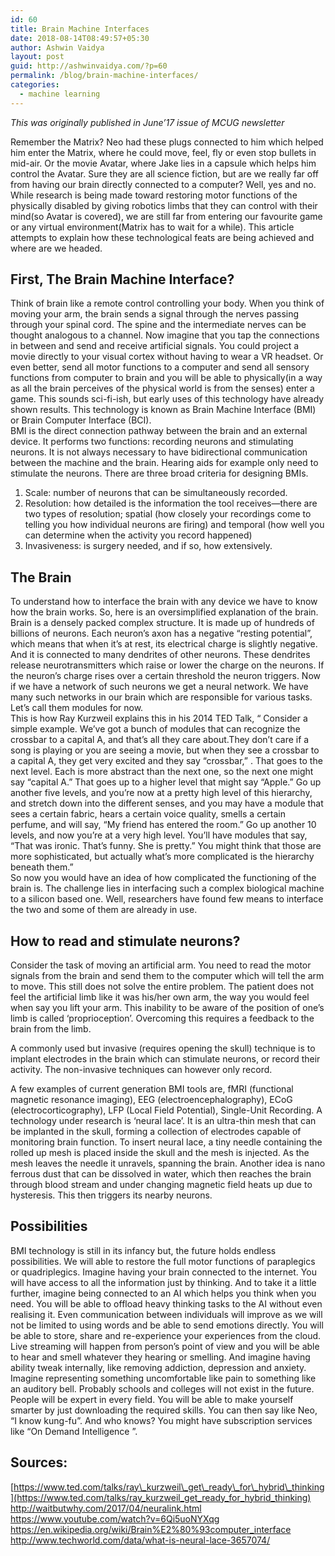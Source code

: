 ```yaml
---
id: 60
title: Brain Machine Interfaces
date: 2018-08-14T08:49:57+05:30
author: Ashwin Vaidya
layout: post
guid: http://ashwinvaidya.com/?p=60
permalink: /blog/brain-machine-interfaces/
categories:
  - machine learning
---
```

_This was originally published in June’17 issue of MCUG newsletter_

Remember the Matrix? Neo had these plugs connected to him which helped him enter the Matrix, where he could move, feel, fly or even stop bullets in <g class="gr_ gr\_9 gr-alert sel gr\_spell gr\_replaced gr\_inline\_cards gr\_disable\_anim\_appear ContextualSpelling ins-del multiReplace" id="9" data-gr-id="9">mid-air</g>. Or the movie Avatar, where Jake lies in a capsule which helps him control the Avatar. Sure they are all science fiction, but are we really far off from having our brain directly connected to a computer? Well, yes and no. While research is being made toward restoring motor functions of the physically disabled by giving robotics limbs that they can control with their mind(so Avatar is covered), we are still far from entering our favourite game or any virtual environment(Matrix has to wait for a while). This article attempts to explain how these technological feats are being achieved and where are we headed.

## First, The Brain Machine Interface? 

Think of brain like a remote control controlling your body. When you think of moving your arm, the brain sends a signal through the nerves passing through your spinal cord. The spine and the intermediate nerves can be thought analogous to a channel. Now imagine that you tap the connections in between and send and receive artificial signals. You could project a movie directly to your visual cortex without having to wear a VR headset. Or even better, send all motor functions to a computer and send all sensory functions from computer to brain and you will be able to physically(in a way as all the brain perceives of the physical world is from the senses) enter a game. This sounds sci-fi-ish, but early uses of this technology have already shown results. This technology is known as Brain Machine Interface (BMI) or Brain Computer Interface (BCI).  
BMI is the direct connection pathway between the brain and an external device. It performs two functions: recording neurons and stimulating neurons. It is not always necessary to have bidirectional communication between the machine and the brain. Hearing aids for example only need to stimulate the neurons. There are three broad criteria <g class="gr_ gr\_17 gr-alert sel gr\_gramm gr\_replaced gr\_inline\_cards gr\_disable\_anim\_appear Grammar multiReplace" id="17" data-gr-id="17">for</g> designing BMIs.

  1. Scale: number of neurons that can be simultaneously recorded. 
  2. Resolution: how detailed is the information the tool receives—there are two types of resolution; spatial (how closely your recordings come to telling you how individual neurons are firing) and temporal (how well you can determine when the activity you record happened)
  3. Invasiveness: is surgery needed, and if so, how extensively.

## The Brain

To understand how to interface the brain with any device we have to know how the brain works. So, here is an oversimplified explanation of the brain. Brain is a densely packed complex structure. It is made up of hundreds of billions of neurons. Each neuron’s axon has a negative “resting potential”, which means that when it’s at rest, its electrical charge is slightly negative. And it is connected to many dendrites of other neurons. These dendrites release neurotransmitters which raise or lower the charge on the neurons. If the neuron’s charge rises over a certain threshold the neuron triggers. Now if we have a network of such neurons we get a neural network. We have many such networks in our brain which are responsible for various tasks. Let’s call them modules for now.  
This is how Ray Kurzweil explains this in his 2014 TED Talk, “ Consider a simple example. We’ve got a bunch of modules that can recognize the crossbar to a capital A, and that&#8217;s all they care about.They don&#8217;t care if a song is playing or you are seeing a movie, but when they see a crossbar to a capital A, they get very excited and they say &#8220;crossbar,&#8221; . That goes to the next level. Each is more abstract than the next one, so the next one might say &#8220;capital A.&#8221; That goes up to a higher level that might say &#8220;Apple.&#8221; Go up another five levels, and you&#8217;re now at a pretty high level of this hierarchy, and stretch down into the different senses, and you may have a module that sees a certain fabric, hears a certain voice quality, smells a certain perfume, and will say, &#8220;My friend has entered the room.&#8221; Go up another 10 levels, and now you&#8217;re at a very high level. You&#8217;ll have modules that say, &#8220;That was ironic. That&#8217;s funny. She is pretty.&#8221; You might think that those are more sophisticated, but actually what&#8217;s more complicated is the hierarchy beneath them.”  
So now you would have an idea of how complicated the functioning of the brain is. The challenge lies in interfacing such a complex biological machine to a silicon based one. Well, researchers have found few means to interface the two and some of them are already in use. 

## How to read and stimulate neurons?

Consider the task of moving an artificial arm. You need to read the motor signals from the brain and send them to the computer which will tell the arm to move. This still does not solve the entire problem. The patient does not feel the artificial limb like it was his/her own arm, the way you would feel when say you lift your arm. This inability to be aware of the position of one’s limb is called ‘proprioception’. Overcoming this requires a feedback to the brain from the limb. 

A commonly used but invasive (requires opening the skull) technique is to implant electrodes in the brain which can stimulate neurons, or record their activity. The non-invasive techniques can however only record.

A few examples of current generation BMI tools are, fMRI (functional magnetic resonance imaging), EEG (electroencephalography), ECoG (electrocorticography), LFP (Local Field Potential), Single-Unit Recording. A technology under research is ‘neural lace’. It is an ultra-thin mesh that can be implanted in the skull, forming a collection of electrodes capable of monitoring brain function. To insert neural lace, a tiny needle containing the rolled up mesh is placed inside the skull and the mesh is injected. As the mesh leaves the needle it unravels, spanning the brain. Another idea is nano ferrous dust that can be dissolved in water, which then reaches the brain through blood stream and under changing magnetic field heats up due to hysteresis. This then triggers its nearby neurons.

## Possibilities

BMI technology is still in its infancy but, the future holds endless possibilities. We will able to restore the full motor functions of paraplegics or quadriplegics. Imagine having your brain connected to the internet. You will have access to all the information just by thinking. And to take it a little further, imagine being connected to an AI which helps you think when you need. You will be able to offload heavy thinking tasks to the AI without even realising it. Even communication between individuals will improve as we will not be limited to using words and be able to send emotions directly. You will be able to store, share and re-experience your experiences from the cloud. Live streaming will happen from person’s point of view and you will be able to hear and smell whatever they hearing or smelling. And imagine having ability tweak internally, like removing addiction, depression and anxiety. Imagine representing something uncomfortable like pain to something like an auditory bell. Probably schools and colleges will not exist in the future. People will be expert in every field. You will be able to make yourself smarter by just downloading the required skills. You can then say like Neo, “I know kung-fu”. And who knows? You might have subscription services like “On Demand Intelligence ”. 

## Sources:

[https://www.ted.com/talks/ray\_kurzweil\_get\_ready\_for\_hybrid\_thinking](https://www.ted.com/talks/ray_kurzweil_get_ready_for_hybrid_thinking)  
<http://waitbutwhy.com/2017/04/neuralink.html>  
<https://www.youtube.com/watch?v=6Qi5uoNYXqg>  
<https://en.wikipedia.org/wiki/Brain%E2%80%93computer_interface>  
<http://www.techworld.com/data/what-is-neural-lace-3657074/>